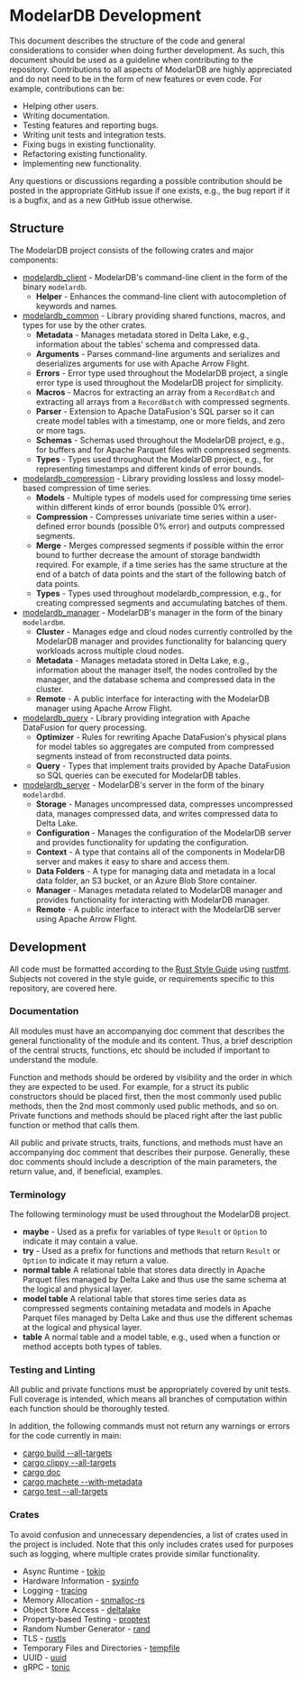 # ModelarDB Development
This document describes the structure of the code and general considerations to consider when doing further development.
As such, this document should be used as a guideline when contributing to the repository. Contributions to all aspects
of ModelarDB are highly appreciated and do not need to be in the form of new features or even code. For example,
contributions can be:

- Helping other users.
- Writing documentation.
- Testing features and reporting bugs.
- Writing unit tests and integration tests.
- Fixing bugs in existing functionality.
- Refactoring existing functionality.
- Implementing new functionality.

Any questions or discussions regarding a possible contribution should be posted in the appropriate GitHub issue if one
exists, e.g., the bug report if it is a bugfix, and as a new GitHub issue otherwise.

## Structure
The ModelarDB project consists of the following crates and major components:

- [modelardb_client](/crates/modelardb_client) - ModelarDB's command-line client in the form of the binary `modelardb`.
  - **Helper** - Enhances the command-line client with autocompletion of keywords and names.
- [modelardb_common](/crates/modelardb_common) - Library providing shared functions, macros, and types for use by the
other crates.
  - **Metadata** - Manages metadata stored in Delta Lake, e.g., information about the tables' schema and compressed
  data.
  - **Arguments** - Parses command-line arguments and serializes and deserializes arguments for use with Apache Arrow
  Flight.
  - **Errors** - Error type used throughout the ModelarDB project, a single error type is used throughout the ModelarDB
  project for simplicity.
  - **Macros** - Macros for extracting an array from a `RecordBatch` and extracting all arrays from a `RecordBatch` with
  compressed segments.
  - **Parser** - Extension to Apache DataFusion's SQL parser so it can create model tables with a timestamp, one or more
  fields, and zero or more tags.
  - **Schemas** - Schemas used throughout the ModelarDB project, e.g., for buffers and for Apache Parquet files with
  compressed segments.
  - **Types** - Types used throughout the ModelarDB project, e.g., for representing timestamps and different kinds of
  error bounds.
- [modelardb_compression](/crates/modelardb_compression) - Library providing lossless and lossy model-based compression
of time series.
  - **Models** - Multiple types of models used for compressing time series within different kinds of error bounds
  (possible 0% error).
  - **Compression** - Compresses univariate time series within a user-defined error bounds (possible 0% error) and
  outputs compressed segments.
  - **Merge** - Merges compressed segments if possible within the error bound to further decrease the amount of storage
  bandwidth required.
  For example, if a time series has the same structure at the end of a batch of data points and the start of the
  following batch of data points.
  - **Types** - Types used throughout modelardb_compression, e.g., for creating compressed segments and accumulating
  batches of them.
- [modelardb_manager](/crates/modelardb_manager) - ModelarDB's manager in the form of the binary `modelardbm`.
  - **Cluster** - Manages edge and cloud nodes currently controlled by the ModelarDB manager and provides functionality
  for balancing query workloads across multiple cloud nodes.
  - **Metadata** - Manages metadata stored in Delta Lake, e.g., information about the manager itself, the nodes
  controlled by the manager, and the database schema and compressed data in the cluster.
  - **Remote** - A public interface for interacting with the ModelarDB manager using Apache Arrow Flight.
- [modelardb_query](/crates/modelardb_query) - Library providing integration with Apache DataFusion for query
processing.
  - **Optimizer** - Rules for rewriting Apache DataFusion's physical plans for model tables so aggregates are computed
  from compressed segments instead of from reconstructed data points.
  - **Query** - Types that implement traits provided by Apache DataFusion so SQL queries can be executed for ModelarDB
  tables.
- [modelardb_server](/crates/modelardb_server) - ModelarDB's server in the form of the binary `modelardbd`.
  - **Storage** - Manages uncompressed data, compresses uncompressed data, manages compressed data, and writes
  compressed data to Delta Lake.
  - **Configuration** - Manages the configuration of the ModelarDB server and provides functionality for updating the
  configuration.
  - **Context** - A type that contains all of the components in ModelarDB server and makes it easy to share and access
  them.
  - **Data Folders** - A type for managing data and metadata in a local data folder, an S3 bucket, or an Azure Blob
  Store container.
  - **Manager** - Manages metadata related to ModelarDB manager and provides functionality for interacting with
  ModelarDB manager.
  - **Remote** - A public interface to interact with the ModelarDB server using Apache Arrow Flight.

## Development
All code must be formatted according to the [Rust Style
Guide](https://github.com/rust-dev-tools/fmt-rfcs/blob/master/guide/guide.md) using
[rustfmt](https://github.com/rust-lang/rustfmt). Subjects not covered in the style guide, or requirements specific to
this repository, are covered here.

### Documentation
All modules must have an accompanying doc comment that describes the general functionality of the module and its
content. Thus, a brief description of the central structs, functions, etc should be included if important to understand
the module.

Function and methods should be ordered by visibility and the order in which they are expected to be used. For example,
for a struct its public constructors should be placed first, then the most commonly used public methods, then the 2nd
most commonly used public methods, and so on. Private functions and methods should be placed right after the last public
function or method that calls them.

All public and private structs, traits, functions, and methods must have an accompanying doc comment that describes
their purpose. Generally, these doc comments should include a description of the main parameters, the return value, and,
if beneficial, examples.

### Terminology
The following terminology must be used throughout the ModelarDB project.

- **maybe** - Used as a prefix for variables of type `Result` or `Option` to indicate it may contain a value.
- **try** - Used as a prefix for functions and methods that return `Result` or `Option` to indicate it may return a
value.
- **normal table** A relational table that stores data directly in Apache Parquet files managed by Delta Lake and thus
use the same schema at the logical and physical layer.
- **model table** A relational table that stores time series data as compressed segments containing metadata and models
in Apache Parquet files managed by Delta Lake and thus use the different schemas at the logical and physical layer.
- **table** A normal table and a model table, e.g., used when a function or method accepts both types of tables.

### Testing and Linting
All public and private functions must be appropriately covered by unit tests. Full coverage is intended, which means all
branches of computation within each function should be thoroughly tested.

In addition, the following commands must not return any warnings or errors for the code currently in main:
- [cargo build --all-targets](https://doc.rust-lang.org/cargo/commands/cargo-build.html)
- [cargo clippy --all-targets](https://github.com/rust-lang/rust-clippy)
- [cargo doc](https://doc.rust-lang.org/cargo/commands/cargo-doc.html)
- [cargo machete --with-metadata](https://github.com/bnjbvr/cargo-machete)
- [cargo test --all-targets](https://doc.rust-lang.org/cargo/commands/cargo-test.html)

### Crates
To avoid confusion and unnecessary dependencies, a list of crates used in the project is included. Note that this only
includes crates used for purposes such as logging, where multiple crates provide similar functionality.

- Async Runtime - [tokio](https://crates.io/crates/tokio)
- Hardware Information - [sysinfo](https://crates.io/crates/sysinfo)
- Logging - [tracing](https://crates.io/crates/tracing)
- Memory Allocation - [snmalloc-rs](https://crates.io/crates/snmalloc-rs)
- Object Store Access - [deltalake](https://crates.io/crates/deltalake)
- Property-based Testing - [proptest](https://crates.io/crates/proptest)
- Random Number Generator - [rand](https://crates.io/crates/rand)
- TLS - [rustls](https://crates.io/crates/rustls)
- Temporary Files and Directories - [tempfile](https://crates.io/crates/tempfile)
- UUID - [uuid](https://crates.io/crates/uuid)
- gRPC - [tonic](https://crates.io/crates/tonic)
